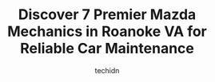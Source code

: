 ---
layout: ampstory
image: https://images.unsplash.com/photo-1567449394863-577a4311b51c?ixlib=rb-4.0.3&ixid=MnwxMjA3fDB8MHxwaG90by1wYWdlfHx8fGVufDB8fHx8&auto=format&fit=crop&w=640&h=853&q=80
author: techidn
featured: false
description: When it comes to maintaining and repairing your vehicle in Roanoke VA, USA, you deserve nothing but the best. Thats why the 7 best Mazda Mechanic in the area are here to offer their experti
title: Discover 7 Premier Mazda Mechanics in Roanoke VA for Reliable Car Maintenance
cover:
   title: Discover 7 Premier Mazda Mechanics in Roanoke VA for Reliable Car Maintenance
   subtitle: Rickpate
   background: https://images.unsplash.com/photo-1567449394863-577a4311b51c?ixlib=rb-4.0.3&ixid=MnwxMjA3fDB8MHxwaG90by1wYWdlfHx8fGVufDB8fHx8&auto=format&fit=crop&w=640&h=853&q=80

pages: 
 - layout: thirds
   top: <h1>#1 Porters Automotive, Inc.</h1>
   bottom: "<p>I cannot say enough good things about Porters Automotive in Roanoke, VA. Professional, fast, friendly and above all HONEST! I took my car in because it was running hot. </p>"
   background: https://www.knot35.com/toplist/wp-content/uploads/2023/06/best-mazda-mechanic-1-in-roanoke-va-1685840092.jpeg
   backgroundblur: true
 - layout: thirds
   top: <h1>#2 Gatti Automotive</h1>
   bottom: "<p>1718 Williamson Rd NE, Roanoke, VA 24012, United States</p>"
   background: https://www.knot35.com/toplist/wp-content/uploads/2023/06/best-mazda-mechanic-2-in-roanoke-va-1685840092.jpeg
   cta:
      link: https://www.knot35.com/toplist/discover-7-premier-mazda-mechanics-in-roanoke-va-for-reliable-car-maintenance/
      text: Discover 7 Premier Mazda Mechanics in Roanoke VA for Reliable Car Maintenance
 - layout: thirds
   top: <h1>#3 Roanoke Auto Services Center</h1>
   bottom: "<p>701 13th St SW, Roanoke, VA 24016, United States</p>"
   background: https://www.knot35.com/toplist/wp-content/uploads/2023/06/best-mazda-mechanic-3-in-roanoke-va-1685840093.jpeg
   cta:
      link: https://www.knot35.com/toplist/discover-7-premier-mazda-mechanics-in-roanoke-va-for-reliable-car-maintenance/
      text: Discover 7 Premier Mazda Mechanics in Roanoke VA for Reliable Car Maintenance
 - layout: thirds
   top: <h1>#4 Phins Auto Services Inc</h1>
   bottom: "<p>3014 Trinkle Ave NW, Roanoke, VA 24012, United States</p>"
   background: https://images.unsplash.com/photo-1604871000636-074fa5117945?ixlib=rb-4.0.3&ixid=MnwxMjA3fDB8MHxwaG90by1wYWdlfHx8fGVufDB8fHx8&auto=format&fit=crop&w=640&h=853&q=80
   cta:
      link: https://www.knot35.com/toplist/discover-7-premier-mazda-mechanics-in-roanoke-va-for-reliable-car-maintenance/
      text: Discover 7 Premier Mazda Mechanics in Roanoke VA for Reliable Car Maintenance
 - layout: thirds
   top: <h1>#5 Mynitors Auto Repair</h1>
   bottom: "<p>1027 Campbell Ave SE #1115, Roanoke, VA 24013, United States</p>"
   background: https://images.unsplash.com/photo-1524169358666-79f22534bc6e?ixlib=rb-4.0.3&ixid=MnwxMjA3fDB8MHxwaG90by1wYWdlfHx8fGVufDB8fHx8&auto=format&fit=crop&w=640&h=853&q=80
   cta:
      link: https://www.knot35.com/toplist/discover-7-premier-mazda-mechanics-in-roanoke-va-for-reliable-car-maintenance/
      text: Discover 7 Premier Mazda Mechanics in Roanoke VA for Reliable Car Maintenance
 - layout: thirds
   top: <h1>#6 P & M Auto Mechanic</h1>
   bottom: "<p>1308 McDowell Ave NE, Roanoke, VA 24012, United States</p>"
   background: https://images.unsplash.com/photo-1536745287225-21d689278fd1?ixlib=rb-4.0.3&ixid=MnwxMjA3fDB8MHxwaG90by1wYWdlfHx8fGVufDB8fHx8&auto=format&fit=crop&w=640&h=853&q=80
   cta:
      link: https://www.knot35.com/toplist/discover-7-premier-mazda-mechanics-in-roanoke-va-for-reliable-car-maintenance/
      text: Discover 7 Premier Mazda Mechanics in Roanoke VA for Reliable Car Maintenance
 - layout: thirds
   top: <h1>#7 D & J Autowerks</h1>
   bottom: "<p>1914 Patterson Ave SW, Roanoke, VA 24016, United States</p>"
   background: https://images.unsplash.com/photo-1534312527009-56c7016453e6?ixlib=rb-4.0.3&ixid=MnwxMjA3fDB8MHxwaG90by1wYWdlfHx8fGVufDB8fHx8&auto=format&fit=crop&w=640&h=853&q=80
   cta:
      link: https://www.knot35.com/toplist/discover-7-premier-mazda-mechanics-in-roanoke-va-for-reliable-car-maintenance/
      text: Discover 7 Premier Mazda Mechanics in Roanoke VA for Reliable Car Maintenance
 - layout: thirds
   middle: Continue reading...
   background: https://images.unsplash.com/photo-1541356665065-22676f35dd40?ixlib=rb-4.0.3&ixid=MnwxMjA3fDB8MHxwaG90by1wYWdlfHx8fGVufDB8fHx8&auto=format&fit=crop&w=640&h=853&q=80
   cta:
      link: https://www.knot35.com/toplist/discover-7-premier-mazda-mechanics-in-roanoke-va-for-reliable-car-maintenance/
      text: Discover 7 Premier Mazda Mechanics in Roanoke VA for Reliable Car Maintenance
      
---